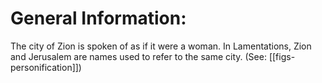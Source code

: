 # General Information:

The city of Zion is spoken of as if it were a woman. In Lamentations, Zion and Jerusalem are names used to refer to the same city. (See: [[figs-personification]])